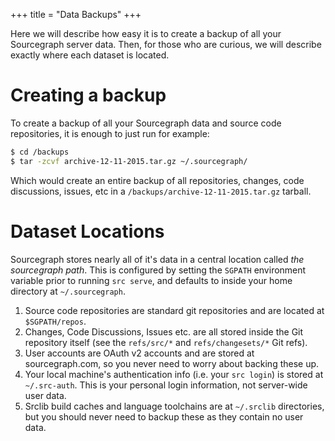 +++
title = "Data Backups"
+++

Here we will describe how easy it is to create a backup of all your Sourcegraph
server data. Then, for those who are curious, we will describe exactly where
each dataset is located.

# Creating a backup

To create a backup of all your Sourcegraph data and source code repositories,
it is enough to just run for example:

```bash
$ cd /backups
$ tar -zcvf archive-12-11-2015.tar.gz ~/.sourcegraph/
```

Which would create an entire backup of all repositories, changes, code
discussions, issues, etc in a `/backups/archive-12-11-2015.tar.gz` tarball.

# Dataset Locations

Sourcegraph stores nearly all of it's data in a central location called _the
sourcegraph path_. This is configured by setting the `SGPATH` environment
variable prior to running `src serve`, and defaults to inside your home
directory at `~/.sourcegraph`.

1. Source code repositories are standard git repositories and are located at
   `$SGPATH/repos`.
1. Changes, Code Discussions, Issues etc. are all stored inside the Git
   repository itself (see the `refs/src/*` and `refs/changesets/*` Git refs).
1. User accounts are OAuth v2 accounts and are stored at sourcegraph.com, so you
   never need to worry about backing these up.
1. Your local machine's authentication info (i.e. your `src login`) is stored at
   `~/.src-auth`. This is your personal login information, not server-wide user
   data.
1. Srclib build caches and language toolchains are at `~/.srclib` directories,
   but you should never need to backup these as they contain no user data.

